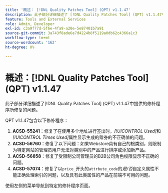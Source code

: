 ```yaml
---
title: '概述： [!DNL Quality Patches Tool] (QPT) v1.1.47'
description: 此子部分详细描述了 [!DNL Quality Patches Tool] (QPT) v1.1.47中提供的修补程序所修复的问题。
feature: Tools and External Services
role: Admin, Developer
exl-id: c3a9f77d-5f6e-4fa9-a20e-5e87401b7a91
source-git-commit: 3a743f8ade6e7d4224b8f5119a0db62c4366a1c3
workflow-type: tm+mt
source-wordcount: '162'
ht-degree: 0%

---
```


# 概述：[!DNL Quality Patches Tool] (QPT) v1.1.47

此子部分详细描述了[!DNL Quality Patches Tool] (QPT) v1.1.47中提供的修补程序所修复的问题。

QPT v1.1.47包含以下修补程序：

1. **ACSD-55241**：修复了在使用多个地址进行签出时，*[!UICONTROL Used]*&#x200B;和&#x200B;*[!UICONTROL Times Used]*&#x200B;属性显示生成的赠券的不正确值的问题。
1. **ACSD-56760**：修复了以下问题：如果Webstore具有自己的根类别，则限制为特定网站的管理员用户无法对类别中的产品进行排序或添加新产品。
1. **ACSD-56858**：修复了受限制公司管理员的B2B公司角色权限显示不正确的问题。
1. **ACSD-57074**：修复了以`price_`开头的`attrbute_code`的&#x200B;*是/否*&#x200B;自定义属性不能正确处理索引的问题，以及具有此类属性的产品在前端不可用的问题。

使用左侧的菜单导航到特定的修补程序页面。
